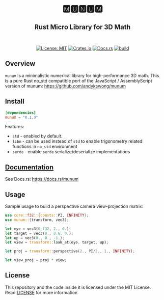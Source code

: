 <h1 align="center">🅼🆄🅽🆄🅼</h1>
<h2 align="center">Rust Micro Library for 3D Math</h2>
<br />
<p align="center">
  <a href="./LICENSE"><img src="https://img.shields.io/badge/License-MIT-yellow.svg" alt="License: MIT" /></a> 
  <a href="https://crates.io/crates/munum"><img src="https://img.shields.io/crates/v/munum.svg" alt="Crates.io" /></a> 
  <a href="https://docs.rs/munum"><img src="https://docs.rs/munum/badge.svg" alt="Docs.rs" /></a> 
  <a href="https://github.com/andykswong/munum-rs/actions"><img src="https://github.com/andykswong/munum-rs/actions/workflows/build.yaml/badge.svg" alt="build" /></a>
</p>

## Overview
`munum` is a minimalistic numerical library for high-performance 3D math. This is a pure Rust no_std compatible port of the JavaScript / AssemblyScript version of munum: https://github.com/andykswong/munum

## Install
```toml
[dependencies]
munum = "0.1.0"
```
Features:
- `std` - enabled by default.
- `libm` - can be used instead of `std` to enable trigonometry related functions in `no_std` environment
- `serde` - enable `serde` serialize/deserialize implementations

## [Documentation](https://docs.rs/munum)
See Docs.rs: https://docs.rs/munum

## Usage
Sample usage to build a perspective camera view-projection matrix:

```rust
use core::f32::{consts::PI, INFINITY};
use munum::{transform, vec3};

let eye = vec3(0_f32, 2., 0.);
let target = vec3(0., 0.6, 0.);
let up = vec3(0., 0., -1.);
let view = transform::look_at(eye, target, up);

let proj = transform::perspective(2., PI/2., 1., INFINITY);

let view_proj = proj * view;
```

## License
This repository and the code inside it is licensed under the MIT License. Read [LICENSE](./LICENSE) for more information.
